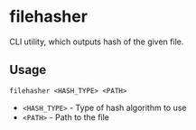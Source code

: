 # filehasher

CLI utility, which outputs hash of the given file.

## Usage

`filehasher <HASH_TYPE> <PATH>`

- `<HASH_TYPE>` - Type of hash algorithm to use
- `<PATH>` - Path to the file
